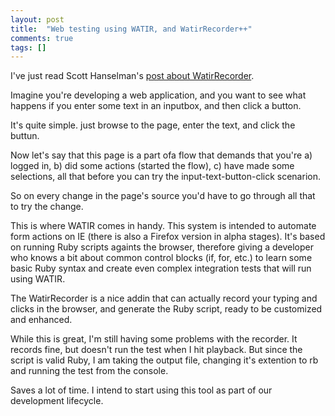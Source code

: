 ```yaml
---
layout: post
title:  "Web testing using WATIR, and WatirRecorder++"
comments: true
tags: []
---
```



I've just read Scott Hanselman's [post about WatirRecorder](http://www.hanselman.com/blog/NewReleaseOfWatirMakerNowWatirRecorder.aspx).

Imagine you're developing a web application, and you want to see what happens if you enter some text in an inputbox, and then click a button.

It's quite simple. just browse to the page, enter the text, and click the buttun.

Now let's say that this page is a part ofa flow that demands that you're a) logged in, b) did some actions (started the flow), c) have made some selections, all that before you can try the input-text-button-click scenarion.

So on every change in the page's source you'd have to go through all that to try the change.

This is where WATIR comes in handy. This system is intended to automate form actions on IE (there is also a Firefox version in alpha stages). It's based on running Ruby scripts againts the browser, therefore giving a developer who knows a bit about common control blocks (if, for, etc.) to learn some basic Ruby syntax and create even complex integration tests that will run using WATIR.

The WatirRecorder is a nice addin that can actually record your typing and clicks in the browser, and generate the Ruby script, ready to be customized and enhanced.

While this is great, I'm still having some problems with the recorder. It records fine, but doesn't run the test when I hit playback. But since the script is valid Ruby, I am taking the output file, changing it's extention to rb and running the test from the console.

Saves a lot of time. I intend to start using this tool as part of our development lifecycle.

